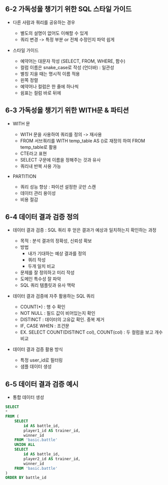 ## 6-2 가독성을 챙기기 위한 SQL 스타일 가이드

- 다른 사람과 쿼리를 공유하는 경우
    - 별도의 설명이 없어도 이해할 수 있게
    - 쿼리 변경 -> 특정 부분 or 전체 수정인지 파악 쉽게

- 스타일 가이드
    - 예약어는 대문자 작성 (SELECT, FROM, WHERE, 함수)
    - 컬럼 이름은 snake_case로 작성 (언더바) : 일관성
    - 별칭 지을 때는 명시적 이름 적용
    - 왼쪽 정렬
    - 예약어나 컬럼은 한 줄에 하나씩
    - 쉼표는 컬럼 바로 뒤에

## 6-3 가독성을 챙기기 위한 WITH문 & 파티션

- WITH 문
    - WITH 문을 사용하여 쿼리를 정의 -> 재사용
    - FROM 서브쿼리를 WITH temp_table AS ()로 재정의 하여 FROM temp_table로 활용
    - CTE라고 표현
    - SELECT 구문에 이름을 정해주는 것과 유사
    - 쿼리내 반복 사용 가능

- PARTITION
    - 쿼리 성능 향상 : 파이션 설정한 곳만 스캔
    - 데이터 관리 용이성
    - 비용 절감

## 6-4 데이터 결과 검증 정의

- 데이터 결과 검증 : SQL 쿼리 후 얻은 결과가 예상과 일치하는지 확인하는 과정
    - 목적 : 분석 결과의 정확성, 신뢰성 확보
    - 방법 
        - 내가 기대하는 예상 결과를 정의
        - 쿼리 작성
        - 두개 일치 비교
    - 문제를 잘 정의하고 미리 작성
    - 도메인 특수성 잘 파악
    - SQL 쿼리 템플릿과 유사 맥락

- 데이터 결과 검증에 자주 활용하는 SQL 쿼리
    - COUNT(*) : 행 수 확인
    - NOT NULL : 필드 값이 비어있는지 확인
    - DISTINCT : 데이터의 고유값 확인. 중복 제거
    - IF, CASE WHEN : 조건문
    - EX. SELECT COUNT(DISTINCT col), COUNT(col) : 두 컬럼을 보고 개수 비교

- 데이터 결과 검증 활용 방식
    - 특정 user_id로 필터링
    - 샘플 데이터 생성

## 6-5 데이터 결과 검증 예시

- 통합 데이터 생성
``` SQL
SELECT 
*
FROM (
    SELECT
        id AS battle_id,
        player1_id AS trainer_id,
        winner_id
    FROM 'basic.battle'
    UNION ALL
    SELECT
        id AS battle_id,
        player2_id AS trainer_id,
        winner_id
    FROM 'basic.battle'
)
ORDER BY battle_id
```

